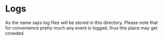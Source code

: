 # Logs

As the name says log files will be stored in this directory.
Please note that for convenience pretty much any event is logged, thus this place may get crowded.